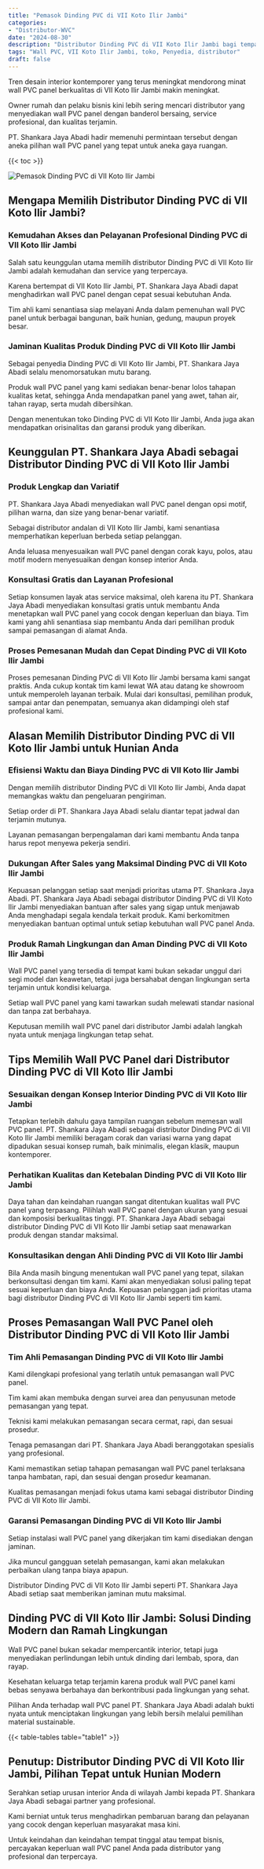 ```yaml
---
title: "Pemasok Dinding PVC di VII Koto Ilir Jambi"
categories: 
- "Distributor-WVC"
date: "2024-08-30"
description: "Distributor Dinding PVC di VII Koto Ilir Jambi bagi tempat tinggal, office, dan toko. Material unggulan, beragam motif, variasi warna elegan, dengan servis instalasi ditangani oleh teknisi ahli dan kepastian resmi!|Servis distribusi Dinding PVC di VII Koto Ilir Jambi bagi keperluan tempat tinggal, office, maupun toko, beserta panel terbaik dan penempatan oleh tenaga ahli ahli serta jaminan resmi.|Pilihan Dinding PVC di VII Koto Ilir Jambi yang terpercaya bagi tempat tinggal, office, serta toko, dengan produk terbaik dan instalasi ditangani oleh teknisi profesional serta kepastian resmi.|Penyediaan Dinding PVC di VII Koto Ilir Jambi bagi hunian, office, dan ritel, dengan produk berkualitas dan pemasangan dikerjakan oleh tim profesional, disertai dengan kepastian resmi.}"
tags: "Wall PVC, VII Koto Ilir Jambi, toko, Penyedia, distributor"
draft: false
---
```


Tren desain interior kontemporer yang terus meningkat mendorong minat wall PVC panel berkualitas di VII Koto Ilir Jambi makin meningkat.

Owner rumah dan pelaku bisnis kini lebih sering mencari distributor yang menyediakan wall PVC panel dengan banderol bersaing, service profesional, dan kualitas terjamin.

PT. Shankara Jaya Abadi hadir memenuhi permintaan tersebut dengan aneka pilihan wall PVC panel yang tepat untuk aneka gaya ruangan.

{{< toc >}}

![Pemasok Dinding PVC di VII Koto Ilir Jambi](/images/Distributor-WVC/Pemasok-Dinding-PVC-di-VII-Koto-Ilir-Jambi.png)


## Mengapa Memilih Distributor Dinding PVC di VII Koto Ilir Jambi?

### Kemudahan Akses dan Pelayanan Profesional Dinding PVC di VII Koto Ilir Jambi

Salah satu keunggulan utama memilih distributor Dinding PVC di VII Koto Ilir Jambi adalah kemudahan dan service yang terpercaya.

Karena bertempat di VII Koto Ilir Jambi, PT. Shankara Jaya Abadi dapat menghadirkan wall PVC panel dengan cepat sesuai kebutuhan Anda.

Tim ahli kami senantiasa siap melayani Anda dalam pemenuhan wall PVC panel untuk berbagai bangunan, baik hunian, gedung, maupun proyek besar.

### Jaminan Kualitas Produk Dinding PVC di VII Koto Ilir Jambi

Sebagai penyedia Dinding PVC di VII Koto Ilir Jambi, PT. Shankara Jaya Abadi selalu menomorsatukan mutu barang.

Produk wall PVC panel yang kami sediakan benar-benar lolos tahapan kualitas ketat, sehingga Anda mendapatkan panel yang awet, tahan air, tahan rayap, serta mudah dibersihkan.

Dengan menentukan toko Dinding PVC di VII Koto Ilir Jambi, Anda juga akan mendapatkan orisinalitas dan garansi produk yang diberikan.

## Keunggulan PT. Shankara Jaya Abadi sebagai Distributor Dinding PVC di VII Koto Ilir Jambi

### Produk Lengkap dan Variatif

PT. Shankara Jaya Abadi menyediakan wall PVC panel dengan opsi motif, pilihan warna, dan size yang benar-benar variatif.

Sebagai distributor andalan di VII Koto Ilir Jambi, kami senantiasa memperhatikan keperluan berbeda setiap pelanggan.

Anda leluasa menyesuaikan wall PVC panel dengan corak kayu, polos, atau motif modern menyesuaikan dengan konsep interior Anda.

### Konsultasi Gratis dan Layanan Profesional

Setiap konsumen layak atas service maksimal, oleh karena itu PT. Shankara Jaya Abadi menyediakan konsultasi gratis untuk membantu Anda menetapkan wall PVC panel yang cocok dengan keperluan dan biaya. Tim kami yang ahli senantiasa siap membantu Anda dari pemilihan produk sampai pemasangan di alamat Anda.

### Proses Pemesanan Mudah dan Cepat Dinding PVC di VII Koto Ilir Jambi

Proses pemesanan Dinding PVC di VII Koto Ilir Jambi bersama kami sangat praktis. Anda cukup kontak tim kami lewat WA atau datang ke showroom untuk memperoleh layanan terbaik. Mulai dari konsultasi, pemilihan produk, sampai antar dan penempatan, semuanya akan didampingi oleh staf profesional kami.

## Alasan Memilih Distributor Dinding PVC di VII Koto Ilir Jambi untuk Hunian Anda

### Efisiensi Waktu dan Biaya Dinding PVC di VII Koto Ilir Jambi

Dengan memilih distributor Dinding PVC di VII Koto Ilir Jambi, Anda dapat memangkas waktu dan pengeluaran pengiriman.

Setiap order di PT. Shankara Jaya Abadi selalu diantar tepat jadwal dan terjamin mutunya.

Layanan pemasangan berpengalaman dari kami membantu Anda tanpa harus repot menyewa pekerja sendiri.

### Dukungan After Sales yang Maksimal Dinding PVC di VII Koto Ilir Jambi

Kepuasan pelanggan setiap saat menjadi prioritas utama PT. Shankara Jaya Abadi. PT. Shankara Jaya Abadi sebagai distributor Dinding PVC di VII Koto Ilir Jambi menyediakan bantuan after sales yang sigap untuk menjawab Anda menghadapi segala kendala terkait produk. Kami berkomitmen menyediakan bantuan optimal untuk setiap kebutuhan wall PVC panel Anda.

### Produk Ramah Lingkungan dan Aman Dinding PVC di VII Koto Ilir Jambi

Wall PVC panel yang tersedia di tempat kami bukan sekadar unggul dari segi model dan keawetan, tetapi juga bersahabat dengan lingkungan serta terjamin untuk kondisi keluarga.

Setiap wall PVC panel yang kami tawarkan sudah melewati standar nasional dan tanpa zat berbahaya.

Keputusan memilih wall PVC panel dari distributor Jambi adalah langkah nyata untuk menjaga lingkungan tetap sehat.

## Tips Memilih Wall PVC Panel dari Distributor Dinding PVC di VII Koto Ilir Jambi

### Sesuaikan dengan Konsep Interior Dinding PVC di VII Koto Ilir Jambi

Tetapkan terlebih dahulu gaya tampilan ruangan sebelum memesan wall PVC panel. PT. Shankara Jaya Abadi sebagai distributor Dinding PVC di VII Koto Ilir Jambi memiliki beragam corak dan variasi warna yang dapat dipadukan sesuai konsep rumah, baik minimalis, elegan klasik, maupun kontemporer.

### Perhatikan Kualitas dan Ketebalan Dinding PVC di VII Koto Ilir Jambi

Daya tahan dan keindahan ruangan sangat ditentukan kualitas wall PVC panel yang terpasang. Pilihlah wall PVC panel dengan ukuran yang sesuai dan komposisi berkualitas tinggi. PT. Shankara Jaya Abadi sebagai distributor Dinding PVC di VII Koto Ilir Jambi setiap saat menawarkan produk dengan standar maksimal.

### Konsultasikan dengan Ahli Dinding PVC di VII Koto Ilir Jambi

Bila Anda masih bingung menentukan wall PVC panel yang tepat, silakan berkonsultasi dengan tim kami. Kami akan menyediakan solusi paling tepat sesuai keperluan dan biaya Anda. Kepuasan pelanggan jadi prioritas utama bagi distributor Dinding PVC di VII Koto Ilir Jambi seperti tim kami.

## Proses Pemasangan Wall PVC Panel oleh Distributor Dinding PVC di VII Koto Ilir Jambi

### Tim Ahli Pemasangan Dinding PVC di VII Koto Ilir Jambi

Kami dilengkapi profesional yang terlatih untuk pemasangan wall PVC panel.

Tim kami akan membuka dengan survei area dan penyusunan metode pemasangan yang tepat.

Teknisi kami melakukan pemasangan secara cermat, rapi, dan sesuai prosedur.

Tenaga pemasangan dari PT. Shankara Jaya Abadi beranggotakan spesialis yang profesional.

Kami memastikan setiap tahapan pemasangan wall PVC panel terlaksana tanpa hambatan, rapi, dan sesuai dengan prosedur keamanan.

Kualitas pemasangan menjadi fokus utama kami sebagai distributor Dinding PVC di VII Koto Ilir Jambi.

### Garansi Pemasangan Dinding PVC di VII Koto Ilir Jambi

Setiap instalasi wall PVC panel yang dikerjakan tim kami disediakan dengan jaminan.

Jika muncul gangguan setelah pemasangan, kami akan melakukan perbaikan ulang tanpa biaya apapun.

Distributor Dinding PVC di VII Koto Ilir Jambi seperti PT. Shankara Jaya Abadi setiap saat memberikan jaminan mutu maksimal.

## Dinding PVC di VII Koto Ilir Jambi: Solusi Dinding Modern dan Ramah Lingkungan

Wall PVC panel bukan sekadar mempercantik interior, tetapi juga menyediakan perlindungan lebih untuk dinding dari lembab, spora, dan rayap.

Kesehatan keluarga tetap terjamin karena produk wall PVC panel kami bebas senyawa berbahaya dan berkontribusi pada lingkungan yang sehat.

Pilihan Anda terhadap wall PVC panel PT. Shankara Jaya Abadi adalah bukti nyata untuk menciptakan lingkungan yang lebih bersih melalui pemilihan material sustainable.

{{< table-tables table="table1" >}}

## Penutup: Distributor Dinding PVC di VII Koto Ilir Jambi, Pilihan Tepat untuk Hunian Modern

Serahkan setiap urusan interior Anda di wilayah Jambi kepada PT. Shankara Jaya Abadi sebagai partner yang profesional.

Kami berniat untuk terus menghadirkan pembaruan barang dan pelayanan yang cocok dengan keperluan masyarakat masa kini.

Untuk keindahan dan keindahan tempat tinggal atau tempat bisnis, percayakan keperluan wall PVC panel Anda pada distributor yang profesional dan terpercaya.